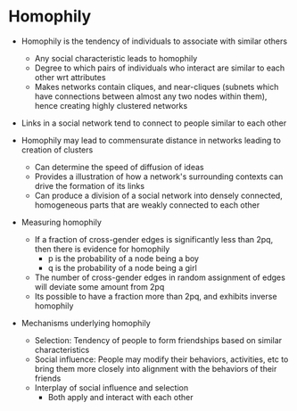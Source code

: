 # Homophily

- Homophily is the tendency of individuals to associate with similar others
  - Any social characteristic leads to homophily
  - Degree to which pairs of individuals who interact are similar to each other wrt attributes
  - Makes networks contain cliques, and near-cliques (subnets which have connections between almost any two nodes within them), hence creating highly clustered networks

- Links in a social network tend to connect to people similar to each other
- Homophily may lead to commensurate distance in networks leading to creation of clusters
  - Can determine the speed of diffusion of ideas
  - Provides a illustration of how a network's surrounding contexts can drive the formation of its links
  - Can produce a division of a social network into densely connected, homogeneous parts that are weakly connected to each other

- Measuring homophily
  - If a fraction of cross-gender edges is significantly less than 2pq, then there is evidence for homophily
    - p is the probability of a node being a boy
    - q is the probability of a node being a girl
  - The number of cross-gender edges in random assignment of edges will deviate some amount from 2pq
  - Its possible to have a fraction more than 2pq, and exhibits inverse homophily

- Mechanisms underlying homophily
  - Selection: Tendency of people to form friendships based on similar characteristics
  - Social influence: People may modify their behaviors, activities, etc to bring them more closely into alignment with the behaviors of their friends
  - Interplay of social influence and selection
    - Both apply and interact with each other